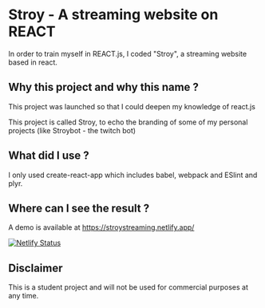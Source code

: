 # Stroy - A streaming website on REACT
In order to train myself in REACT.js, I coded "Stroy", a streaming website based in react.

## Why this project and why this name ?
This project was launched so that I could deepen my knowledge of react.js

This project is called Stroy, to echo the branding of some of my personal projects (like Stroybot - the twitch bot)

## What did I use ?
I only used create-react-app which includes babel, webpack and ESlint and plyr.

## Where can I see the result ?
A demo is available at https://stroystreaming.netlify.app/ 

[![Netlify Status](https://api.netlify.com/api/v1/badges/9e2776d0-8d91-43fb-b7b1-cc3268ab45fd/deploy-status)](https://app.netlify.com/sites/stroystreaming/deploys)

## Disclaimer
This is a student project and will not be used for commercial purposes at any time.

